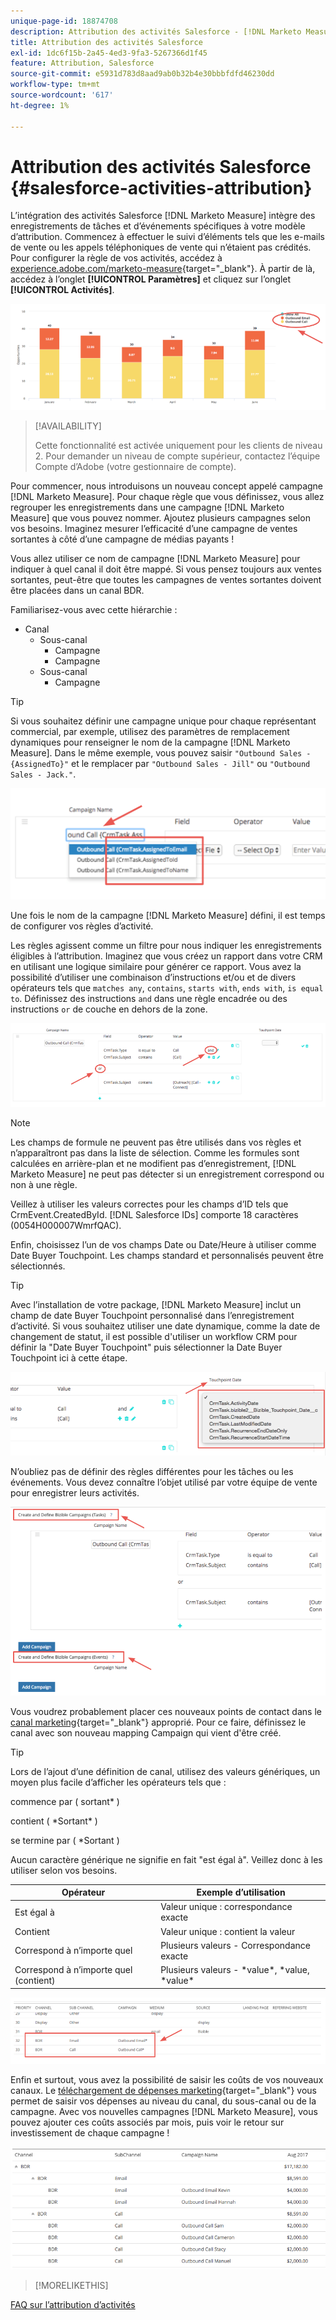 ```yaml
---
unique-page-id: 18874708
description: Attribution des activités Salesforce - [!DNL Marketo Measure]
title: Attribution des activités Salesforce
exl-id: 1dc6f15b-2a45-4ed3-9fa3-5267366d1f45
feature: Attribution, Salesforce
source-git-commit: e5931d783d8aad9ab0b32b4e30bbbfdfd46230dd
workflow-type: tm+mt
source-wordcount: '617'
ht-degree: 1%

---
```


# Attribution des activités Salesforce {#salesforce-activities-attribution}

L’intégration des activités Salesforce [!DNL Marketo Measure] intègre des enregistrements de tâches et d’événements spécifiques à votre modèle d’attribution. Commencez à effectuer le suivi d’éléments tels que les e-mails de vente ou les appels téléphoniques de vente qui n’étaient pas crédités. Pour configurer la règle de vos activités, accédez à [experience.adobe.com/marketo-measure](https://experience.adobe.com/marketo-measure){target="_blank"}. À partir de là, accédez à l’onglet **[!UICONTROL Paramètres]** et cliquez sur l’onglet **[!UICONTROL Activités]**.

![](assets/1.png)

>[!AVAILABILITY]
>
>Cette fonctionnalité est activée uniquement pour les clients de niveau 2. Pour demander un niveau de compte supérieur, contactez l’équipe Compte d’Adobe (votre gestionnaire de compte).

Pour commencer, nous introduisons un nouveau concept appelé campagne [!DNL Marketo Measure]. Pour chaque règle que vous définissez, vous allez regrouper les enregistrements dans une campagne [!DNL Marketo Measure] que vous pouvez nommer. Ajoutez plusieurs campagnes selon vos besoins. Imaginez mesurer l’efficacité d’une campagne de ventes sortantes à côté d’une campagne de médias payants !

Vous allez utiliser ce nom de campagne [!DNL Marketo Measure] pour indiquer à quel canal il doit être mappé. Si vous pensez toujours aux ventes sortantes, peut-être que toutes les campagnes de ventes sortantes doivent être placées dans un canal BDR.

Familiarisez-vous avec cette hiérarchie :

* Canal
   * Sous-canal
      * Campagne
      * Campagne
   * Sous-canal
      * Campagne

>[!TIP]
>
>Si vous souhaitez définir une campagne unique pour chaque représentant commercial, par exemple, utilisez des paramètres de remplacement dynamiques pour renseigner le nom de la campagne [!DNL Marketo Measure]. Dans le même exemple, vous pouvez saisir `"Outbound Sales - {AssignedTo}"` et le remplacer par `"Outbound Sales - Jill"` ou `"Outbound Sales - Jack."`.

![](assets/2.png)

Une fois le nom de la campagne [!DNL Marketo Measure] défini, il est temps de configurer vos règles d’activité.

Les règles agissent comme un filtre pour nous indiquer les enregistrements éligibles à l’attribution. Imaginez que vous créez un rapport dans votre CRM en utilisant une logique similaire pour générer ce rapport. Vous avez la possibilité d’utiliser une combinaison d’instructions et/ou et de divers opérateurs tels que `matches any`, `contains`, `starts with`, `ends with`, `is equal to`. Définissez des instructions `and` dans une règle encadrée ou des instructions `or` de couche en dehors de la zone.

![](assets/3.png)

>[!NOTE]
>
>Les champs de formule ne peuvent pas être utilisés dans vos règles et n’apparaîtront pas dans la liste de sélection. Comme les formules sont calculées en arrière-plan et ne modifient pas d’enregistrement, [!DNL Marketo Measure] ne peut pas détecter si un enregistrement correspond ou non à une règle.
>
>Veillez à utiliser les valeurs correctes pour les champs d’ID tels que CrmEvent.CreatedById. [!DNL Salesforce IDs] comporte 18 caractères (0054H000007WmrfQAC).

Enfin, choisissez l’un de vos champs Date ou Date/Heure à utiliser comme Date Buyer Touchpoint. Les champs standard et personnalisés peuvent être sélectionnés.

>[!TIP]
>
>Avec l’installation de votre package, [!DNL Marketo Measure] inclut un champ de date Buyer Touchpoint personnalisé dans l’enregistrement d’activité. Si vous souhaitez utiliser une date dynamique, comme la date de changement de statut, il est possible d&#39;utiliser un workflow CRM pour définir la &quot;Date Buyer Touchpoint&quot; puis sélectionner la Date Buyer Touchpoint ici à cette étape.

![](assets/4.png)

N’oubliez pas de définir des règles différentes pour les tâches ou les événements. Vous devez connaître l’objet utilisé par votre équipe de vente pour enregistrer leurs activités.

![](assets/5.png)

Vous voudrez probablement placer ces nouveaux points de contact dans le [canal marketing](https://experience.adobe.com/#/marketo-measure/MyAccount/Business?busView=false&amp;id=10#/!/MyAccount/Business/Account.Settings.SettingsHome?tab=Channels.Online%20Channels){target="_blank"} approprié. Pour ce faire, définissez le canal avec son nouveau mapping Campaign qui vient d&#39;être créé.

>[!TIP]
>
>Lors de l’ajout d’une définition de canal, utilisez des valeurs génériques, un moyen plus facile d’afficher les opérateurs tels que :
>
>commence par ( sortant&#42; )
>
contient ( &#42;Sortant&#42; )
>
se termine par ( &#42;Sortant )
>
Aucun caractère générique ne signifie en fait &quot;est égal à&quot;. Veillez donc à les utiliser selon vos besoins.

| **Opérateur** | **Exemple d’utilisation** |
|---|---|
| Est égal à | Valeur unique : correspondance exacte |
| Contient | Valeur unique : contient la valeur |
| Correspond à n’importe quel | Plusieurs valeurs - Correspondance exacte |
| Correspond à n’importe quel (contient) | Plusieurs valeurs - &#42;value&#42;, &#42;value, &#42;value&#42; |

![](assets/6.png)

Enfin et surtout, vous avez la possibilité de saisir les coûts de vos nouveaux canaux. Le [téléchargement de dépenses marketing](https://experience.adobe.com/#/marketo-measure/MyAccount/Business?busView=false&amp;id=10#/!/MyAccount/Business/Account.Settings.SettingsHome?tab=Reporting.Marketing%20Spend){target="_blank"} vous permet de saisir vos dépenses au niveau du canal, du sous-canal ou de la campagne. Avec vos nouvelles campagnes [!DNL Marketo Measure], vous pouvez ajouter ces coûts associés par mois, puis voir le retour sur investissement de chaque campagne !

![](assets/7.png)

>[!MORELIKETHIS]
>
[FAQ sur l’attribution d’activités](/help/advanced-marketo-measure-features/activities-attribution/activities-attribution-faq.md)
